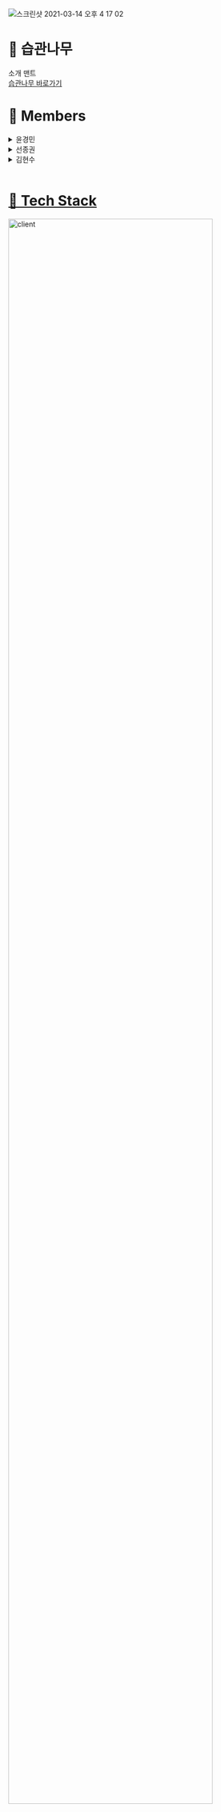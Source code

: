 # 
![스크린샷 2021-03-14 오후 4 17 02](https://user-images.githubusercontent.com/70796873/111060518-d1a93480-84e0-11eb-8753-1e3724e2b1a6.png)

# 🌲 습관나무
소개 맨트
<br />
[습관나무 바로가기](https://habittree.tk>)

# 🌲 Members 

<details>
<summary>윤경민</summary>
  <br />
<a href="https://github.com/yoonkm24">
<img src="https://img.shields.io/badge/github-yoonkm24-orange" size=50 />
</a> <br />
1️⃣ Role: Team Member <br >
2️⃣ Position : Front-End <br >
3️⃣  Stack : 
<br>
  🧑‍💻 React, React-hook, Typescript, CloudFront, S3, Amazon Certificate Manager, Route 53, CSS, Javascript <br >
4️⃣ Works : 
<br>

* 기초 작업
  * WireFrame 작성
  * 기본 플로우 구축
* 클라이언트 기본 구축
  * React, React-hook 이용 기본 라우팅 구현
  * 기본 기능 구현 (메인, 홈, 로그인, 회원가입 등)
  * 세부 기능 구현 및 관여
* 클라이언트 배포
  * Freenom 이용 도메인 구입 후 ACM, Route53 적용 
  * S3 이용해 배포
  * Cloudfront 배포
* MainPage
  * MainPage 동영상 제작 및 CSS 
* CSS 
  * 모든 컴포넌트 CSS 구현 및 관여

  
  
</details>

<details>
<summary>선종권</summary>
  <br />
  <a href="https://github.com/sosick0418">
<img src="https://img.shields.io/badge/github-sosick0418-blue" size=50 /></a> <br />
1️⃣  Role: Team Leader<br >
2️⃣  Position : Full-stack<br >
3️⃣  Stack : 
<br>
🧑‍💻 Nestjs, Typescript, RDS, EC2, Amazon Certificate Manager, Route 53, TypeORM, Mysql, Passport, JWT, React, React-hook, CSS, Javascript  <br >
4️⃣  Works :  
<br >

* 서버구축 
  * Nestjs & Typescript 이용 API 작성, 
  * TypeORM 이용 데이터베이스 설계 및 구현, 
  * Mysql 이벤트 적용(매일 00시에 clicked 0으로 변경)
* 서버 배포(AWS 이용)
  * RDS 서버와 연결,
  * Freenom에서 무료 도메인 구입 후 ACM 및 Route53 적용,
  * EC2 ELB 이용 서버 배포
* 인증 
  * Passport를 이용해 JWT 및 Oauth를 이용한 카카오 로그인 구현 
* Client
  * React hook & Typescript로 세부 기능 관여 
* CSS
  * 다수 CSS 관여
</details>

<details>
<summary>김현수</summary>
  <br /> <a href="https://github.com/Hyunsoo-dev">
<img src="https://img.shields.io/badge/github-Hyunsoo--dev-blueviolet" size=50 /> <br />
1️⃣  Role: Team Member<br >
2️⃣ Position : Full-stack<br >
3️⃣  Stack : <br>
🧑‍💻 Nestjs, Typescript, RDS, EC2, Amazon Certificate Manager, Route 53, TypeORM, Mysql, Passport, JWT, React, React-hook, styled-component, CSS, Javascript  <br >
4️⃣  Works :  
<br >

* 서버구축 
  * Nestjs & Typescript 이용 API 작성, 
  * TypeORM 이용 데이터베이스 설계 및 구현, 
  * Mysql 이벤트 적용(매일 00시에 clicked 0으로 변경)
* 서버 배포(AWS 이용)
  * RDS 서버와 연결,
  * Freenom에서 무료 도메인 구입 후 ACM 및 Route53 적용,
  * EC2 ELB 이용 서버 배포
* 인증 
  * Passport를 이용해 JWT 및 Oauth를 이용한 카카오 로그인 구현 
* Client
  * React hook & Typescript로 세부 기능 구현, 
  * 비로그인 시 뜨는 모달창 구현
* CSS
  * Mypage CSS 관여,
  * 스크롤 이벤트 구현,
  * Styled-component 도입,
  * 그 외 다수의 CSS에 관여
</details>

<br />
 
# 🌲 Tech Stack
<img width="90%" alt="client" src="https://user-images.githubusercontent.com/70796873/111060921-bb50a800-84e3-11eb-90da-e56938d14489.png" />

# 🌲 Flow Chart
 ## Client 
<img width="600" height="600" alt="client" src="https://user-images.githubusercontent.com/71421672/108307354-029f8d80-71f1-11eb-9fee-97a724b33f49.png" />

 ## Server
<img width="700" height="600" alt="server" src="https://user-images.githubusercontent.com/71421672/109510429-56f61780-7ae5-11eb-82b2-4c43169cf6df.png" />

# 🌲 Demonstration video

https://www.figma.com/file/3ZtQinbPbSvvcR0uA330xf/Untitled
